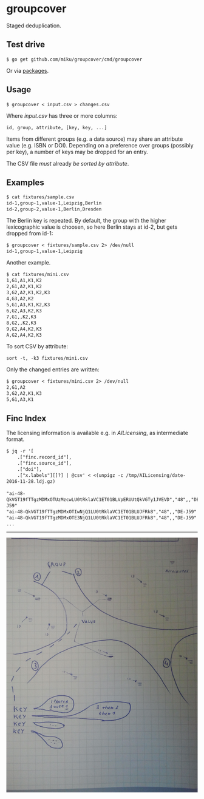 groupcover
==========

Staged deduplication.

Test drive
----------

```shell
$ go get github.com/miku/groupcover/cmd/groupcover
```

Or via [packages](https://github.com/miku/groupcover/releases).

Usage
-----

```shell
$ groupcover < input.csv > changes.csv
```

Where *input.csv* has three or more columns:

```
id, group, attribute, [key, key, ...]
```

Items from different groups (e.g. a data source) may share an attribute value
(e.g. ISBN or DOI). Depending on a preference over groups (possibly per key),
a number of keys may be dropped for an entry.

The CSV file *must* already *be sorted by attribute*.

Examples
--------

```shell
$ cat fixtures/sample.csv
id-1,group-1,value-1,Leipzig,Berlin
id-2,group-2,value-1,Berlin,Dresden
```

The Berlin key is repeated. By default, the group with the higher lexicographic value is choosen, so here Berlin
stays at id-2, but gets dropped from id-1:

```shell
$ groupcover < fixtures/sample.csv 2> /dev/null
id-1,group-1,value-1,Leipzig
```

Another example.

```shell
$ cat fixtures/mini.csv
1,G1,A1,K1,K2
2,G1,A2,K1,K2
3,G2,A2,K1,K2,K3
4,G3,A2,K2
5,G1,A3,K1,K2,K3
6,G2,A3,K2,K3
7,G1,,K2,K3
8,G2,,K2,K3
9,G2,A4,K2,K3
A,G2,A4,K2,K3
```

To sort CSV by attribute:

```shell
sort -t, -k3 fixtures/mini.csv
```

Only the changed entries are written:

```shell
$ groupcover < fixtures/mini.csv 2> /dev/null
2,G1,A2
3,G2,A2,K1,K3
5,G1,A3,K1
```

Finc Index
----------

The licensing information is available e.g. in *AILicensing*, as intermediate
format.

```shell
$ jq -r '[
    .["finc.record_id"],
    .["finc.source_id"],
    .["doi"],
    .["x.labels"][]?] | @csv' < <(unpigz -c /tmp/AILicensing/date-2016-11-28.ldj.gz)

"ai-48-QkVGT19fTTgzMDMxOTUzMzcwLU0tRklaVC1ET01BLVpERUUtQkVGTy1JVEVD","48",,"DE-J59"
"ai-48-QkVGT19fTTgzMDMxOTIwNjQ1LU0tRklaVC1ET01BLUJFRk8","48",,"DE-J59"
"ai-48-QkVGT19fTTgzMDMxOTE3NjQ1LU0tRklaVC1ET01BLUJFRk8","48",,"DE-J59"
...

```

----

![](sketch.jpg)
